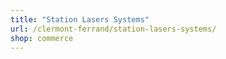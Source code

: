 ```yaml
---
title: "Station Lasers Systems"
url: /clermont-ferrand/station-lasers-systems/
shop: commerce
---
```

